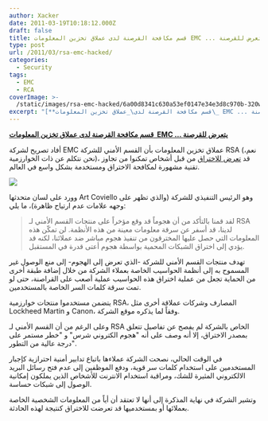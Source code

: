 ```yaml
---
author: Xacker
date: 2011-03-19T10:18:12.000Z
draft: false
title: قسم مكافحة القرصنة لدى عملاق تخزين المعلومات EMC ... يتعرض للقرصنة
type: post
url: /2011/03/rsa-emc-hacked/
categories:
  - Security
tags:
  - EMC
  - RCA
coverImage: >-
  /static/images/rsa-emc-hacked/6a00d8341c630a53ef0147e34e3d8c970b-320wi-215x300.jpg
excerpt: "[**قسم مكافحة القرصنة لدى\_عملاق تخزين المعلومات\_ EMC ... يتعرض للقرصنة**](https://www.it-scoop.com/2011/03/rsa-emc-hacked/)\n\nأفاد تصريح لشركة EMC عملاق تخزين المعلومات بأن القسم الأمني للشركة RSA (نعم، نحن نتكلم عن ذات الخوارزمية)، قد [تعرض للاختراق](http://latimesblogs.latimes.com/technology/2011/03/emc-rsa-security-hacked.html) من قبل أشخاص تمكنوا من تجاوز تقنية مشهورة لمكافحة الاختراق"
---
```

[**قسم مكافحة القرصنة لدى عملاق تخزين المعلومات  EMC ... يتعرض للقرصنة**](https://www.it-scoop.com/2011/03/rsa-emc-hacked/)

أفاد تصريح لشركة EMC عملاق تخزين المعلومات بأن القسم الأمني للشركة RSA (نعم، نحن نتكلم عن ذات الخوارزمية)، قد [تعرض للاختراق](http://latimesblogs.latimes.com/technology/2011/03/emc-rsa-security-hacked.html) من قبل أشخاص تمكنوا من تجاوز تقنية مشهورة لمكافحة الاختراق ومستخدمة بشكل واسع في العالم.

![](/static/images/rsa-emc-hacked/6a00d8341c630a53ef0147e34e3d8c970b-320wi-215x300.jpg)

وورد على لسان متحدثها Art Coviello وهو الرئيس التنفيذي للشركة (والذي تظهر على وجهه علامات عدم ارتياح ظاهرة)، ما يلي:

> لقد قمنا بالتأكد من أن هجوماً قد وقع مؤخراً على منتجات القسم الأمني لـ RSA لدينا، قد أسفر عن سرقة معلومات معينة من هذه الأنظمة. لن تمكّن هذه المعلومات التي حصل عليها المخترقون من تنفيذ هجوم مباشر ضد عملائنا، لكنه قد يؤدي إلى اختراق الشبكات المحمية بواسطة هجوم أعتى قدرة في المستقبل.

تهدف منتجات القسم الأمني للشركة -الذي تعرض إلى الهجوم- إلى منع الوصول غير المسموح به إلى أنظمة الحواسيب الخاصة بعملاء الشركة من خلال إضافة طبقة أخرى من الحماية تجعل من عملية اختراق هذه الحواسيب عملية أصعب على القراصنة، حتى لو تمت سرقة كلمات السر الخاصة بالمستخدمين.

يتضمن مستخدموا منتجات خوارزمية RSA، المصارف وشركات عملاقة أخرى مثل Lockheed Martin و Canon، وفقاً لما يذكره موقع الشركة.

وعلى الرغم من أن القسم الأمني لـ RSA الخاص بالشركة لم يفصح عن تفاصيل تتعلق بمصدر الاختراق، إلا أنه وصف على أنه "هجوم الكتروني شرس" و "خطر مستمر على درجة عالية من التطور".

في الوقت الحالي، نصحت الشركة عملاءها باتباع تدابير أمنية احترازية كإجبار المستخدمين على استخدام كلمات سر قوية، ودفع الموظفين إلى عدم فتح رسائل البريد الالكتروني المثيرة للشك، ومراقبة استخدام الانترنت للأشخاص الذين يملكون إمكانية الوصول إلى شبكات حساسة.

وتشير الشركة في نهاية المذكرة إلى أنها لا تعتقد أن أياً من المعلومات الشخصية الخاصة بعملائها أو بمستخدميها قد تعرضت للاختراق كنتيجة لهذه الحادثة.
